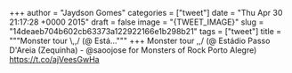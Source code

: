 
+++
author = "Jaydson Gomes"
categories = ["tweet"]
date = "Thu Apr 30 21:17:28 +0000 2015"
draft = false
image = "{TWEET_IMAGE}"
slug = "14deaeb704b602cb63373a122922166e1b298b21"
tags = ["tweet"]
title = """Monster tour &#92;,,/ (@ Está..."""
+++
Monster tour \,,/ (@ Estádio Passo D'Areia (Zequinha) - @saoojose for Monsters of Rock Porto Alegre) https://t.co/ajVeesGwHa
